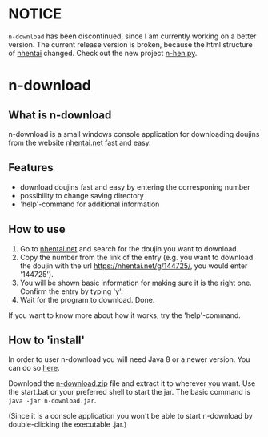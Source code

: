 # NOTICE
`n-download` has been discontinued, since I am currently working on a better version. The current release version is broken, because the html structure of [nhentai](https://nhentai.net/) changed. Check out the new project [n-hen.py](https://github.com/TwrFyr/n-hen.py).

# n-download

## What is n-download

n-download is a small windows console application for downloading doujins from the website [nhentai.net](https://nhentai.net/) fast and easy.

## Features

* download doujins fast and easy by entering the corresponing number
* possibility to change saving directory
* 'help'-command for additional information

## How to use

1. Go to [nhentai.net](https://nhentai.net/) and search for the doujin you want to download.
2. Copy the number from the link of the entry (e.g. you want to download the doujin with the url https://nhentai.net/g/144725/, you would enter '144725').
3. You will be shown basic information for making sure it is the right one. Confirm the entry by typing 'y'.
4. Wait for the program to download. Done.

If you want to know more about how it works, try the 'help'-command.

## How to 'install'
In order to user n-download you will need Java 8 or a newer version. You can do so [here]( https://www.oracle.com/technetwork/java/javase/downloads/index.html).

Download the [n-download.zip](https://github.com/TwrFyr/n-downloader/releases/tag/v1.0.0) file and extract it to wherever you want. Use the start.bat or your preferred shell to start the jar. The basic command is `java -jar n-download.jar`. 

(Since it is a console application you won't be able to start n-download by double-clicking the executable .jar.)

